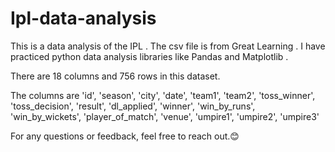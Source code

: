 # Ipl-data-analysis

This is a data analysis of the IPL . The csv file is from Great Learning . I have practiced python data analysis libraries like Pandas and Matplotlib .

There are 18 columns and 756 rows in this dataset.

The columns are 'id', 'season', 'city', 'date', 'team1', 'team2', 'toss_winner',
       'toss_decision', 'result', 'dl_applied', 'winner', 'win_by_runs',
       'win_by_wickets', 'player_of_match', 'venue', 'umpire1', 'umpire2', 'umpire3'
       
For any questions or feedback, feel free to reach out.😊

